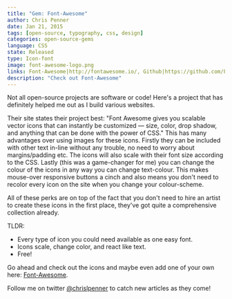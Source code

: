 ```yaml
---
title: "Gem: Font-Awesome"
author: Chris Penner
date: Jan 21, 2015
tags: [open-source, typography, css, design]
categories: open-source-gems
language: CSS
state: Released
type: Icon-font
image: font-awesome-logo.png
links: Font-Awesome|http://fontawesome.io/, Github|https://github.com/FortAwesome/Font-Awesome
description: "Check out Font-Awesome"
---
```


Not all open-source projects are software or code! Here's a project that has
definitely helped me out as I build various websites.

Their site states their project best: "Font Awesome gives you scalable vector
icons that can instantly be customized — size, color, drop shadow, and anything
that can be done with the power of CSS." This has many advantages over using
images for these icons. Firstly they can be included with other text in-line
without any trouble, no need to worry about margins/padding etc. The icons
will also scale with their font size according to the CSS. Lastly (this was a
game-changer for me) you can change the colour of the icons in any way you can
change text-colour. This makes mouse-over responsive buttons a cinch and also
means you don't need to recolor every icon on the site when you change your
colour-scheme.

All of these perks are on top of the fact that you don't need to hire an artist
to create these icons in the first place, they've got quite a comprehensive
collection already.

TLDR:

* Every type of icon you could need available as one easy font.
* Icons scale, change color, and react like text.
* Free!

Go ahead and check out the icons and maybe even add one of your own here:
[Font-Awesome](http://fortawesome.github.io/Font-Awesome/).

Follow me on twitter [@chrislpenner](http://www.twitter.com/chrislpenner) to catch new articles as they come!
